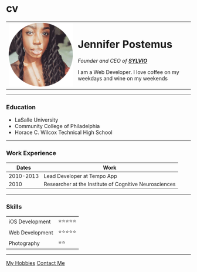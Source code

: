 # cv 
<!DOCTYPE html>
<html lang="en" dir="ltr">

<head>
  <meta charset="utf-8">
  <title>Jennifer's Personal Site</title>
</head>

<body>
  <table cellspacing="20">
    <tr>
      <td><img src="images/jennifer.png" alt="jennifer profile picture"></td>
      <td><h1>Jennifer Postemus</h1>
        <p><em>Founder and CEO of <strong><a href="https://www.wix.com/feedback-ng/feedback/76f543a8-4325-46b6-96d1-0435966b73ca?utm_source=email_mkt&utm_campaign=em_trigger_get_feedback_invite-to-give-feedback-4_17112020_mu_en&experiment_id=button_cta_1_resp">SYLVIO</a></strong></em></p>
        <p>I am a Web Developer. I love coffee on my weekdays and wine on my weekends</p></td>
    </tr>
  </table>
  <hr>
  <h3>Education</h3>
  <ul>
    <li>LaSalle University</li>
    <li>Community College of Philadelphia</li>
    <li>Horace C. Wilcox Technical High School</li>
  </ul>
  <hr>
  <h3>Work Experience</h3>
  <table cellspacing="10">
    <thead>
      <tr>
        <th>Dates</th>
        <th>Work</th>
      </tr>
    </thead>
    <tbody>
      <tr>
        <td>2010-2013</td>
        <td>Lead Developer at Tempo App</td>
      </tr>
      <tr>
        <td>2010</td>
        <td>Researcher at the Institute of Cognitive Neurosciences</td>
      </tr>
    </tbody>
  </table>
  <hr>
  <h3>Skills</h3>
      <table cellspacing="10">
        <tr>
          <td>iOS Development</td>
          <td>⭐⭐⭐⭐⭐</td>
        </tr>
        <tr>
          <td>Web Development</td>
          <td>⭐⭐⭐⭐⭐</td>
        </tr>
        <tr>
          <td>Photography</td>
          <td>⭐⭐</td>
        </tr>
      </table>
  <hr>
  <a href="hobbies.html">My Hobbies</a>
  <a href="contact-me.html">Contact Me</a>
</body>

</html>
